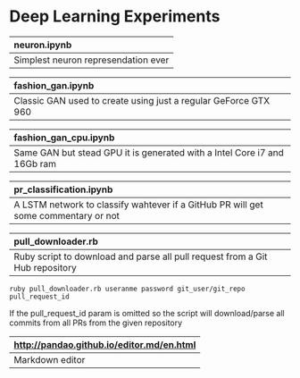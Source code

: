 # Deep Learning Experiments

| neuron.ipynb|
| :------------ |
| Simplest neuron represendation ever |

|  fashion_gan.ipynb |
| :------------ |
|  Classic GAN used to create using just a regular GeForce GTX 960 |

| fashion_gan_cpu.ipynb|
| :------------ |
| Same GAN but stead GPU it is generated with a Intel Core i7 and 16Gb ram |

| pr_classification.ipynb|
| :------------ |
| A LSTM network to classify wahtever if a GitHub PR will get some commentary or not |

| pull_downloader.rb|
| :------------ |
|Ruby script to download and parse all pull request from a Git Hub repository  |

```
ruby pull_downloader.rb useranme password git_user/git_repo pull_request_id
```

If the pull_request_id param is omitted so the script will download/parse all commits from all PRs from the given repository


|  http://pandao.github.io/editor.md/en.html |
| :------------ |
|  Markdown editor |



